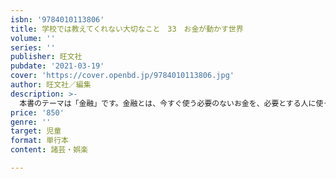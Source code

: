 ```yaml
---
isbn: '9784010113806'
title: 学校では教えてくれない大切なこと　33　お金が動かす世界
volume: ''
series: ''
publisher: 旺文社
pubdate: '2021-03-19'
cover: 'https://cover.openbd.jp/9784010113806.jpg'
author: 旺文社／編集
description: >-
  本書のテーマは「金融」です。金融とは、今すぐ使う必要のないお金を、必要とする人に使ってもらうことです。あまり表には出ませんが、社会を支えている大事な仕組みの1つです。近年、情報技術と金融を組み合わせたサービスやインターネットを通じた国際取引の増加、仮想通貨の拡大など金融に関連する様々な変化が起きています。これらを遠い世界の話ではなく身近あるものと感じて、みなさんの将来の可能性を広げていきましょう。
price: '850'
genre: ''
target: 児童
format: 単行本
content: 諸芸・娯楽

---
```

